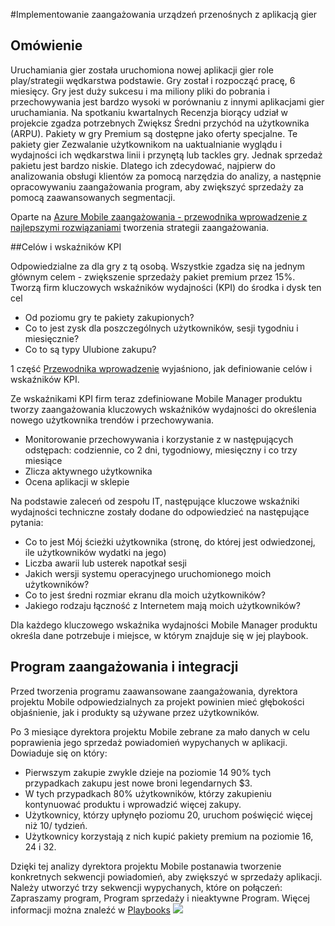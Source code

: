 <properties 
    pageTitle="Azure implementacji zaangażowania Mobile aplikacji gier"
    description="Scenariusz aplikacji gier do wykonania zaangażowania Mobile Azure" 
    services="mobile-engagement" 
    documentationCenter="mobile" 
    authors="piyushjo"
    manager="dwrede"
    editor=""/>

<tags
    ms.service="mobile-engagement"
    ms.devlang="na"
    ms.topic="article"
    ms.tgt_pltfrm="mobile-multiple"
    ms.workload="mobile" 
    ms.date="08/19/2016"
    ms.author="piyushjo"/>

#<a name="implement-mobile-engagement-with-gaming-app"></a>Implementowanie zaangażowania urządzeń przenośnych z aplikacją gier

## <a name="overview"></a>Omówienie

Uruchamiania gier została uruchomiona nowej aplikacji gier role play/strategii wędkarstwa podstawie. Gry został i rozpocząć pracę, 6 miesięcy. Gry jest duży sukcesu i ma miliony pliki do pobrania i przechowywania jest bardzo wysoki w porównaniu z innymi aplikacjami gier uruchamiania. Na spotkaniu kwartalnych Recenzja biorący udział w projekcie zgadza potrzebnych Zwiększ Średni przychód na użytkownika (ARPU). Pakiety w gry Premium są dostępne jako oferty specjalne. Te pakiety gier Zezwalanie użytkownikom na uaktualnianie wyglądu i wydajności ich wędkarstwa linii i przynętą lub tackles gry. Jednak sprzedaż pakietu jest bardzo niskie. Dlatego ich zdecydować, najpierw do analizowania obsługi klientów za pomocą narzędzia do analizy, a następnie opracowywaniu zaangażowania program, aby zwiększyć sprzedaży za pomocą zaawansowanych segmentacji.

Oparte na [Azure Mobile zaangażowania - przewodnika wprowadzenie z najlepszymi rozwiązaniami](mobile-engagement-getting-started-best-practices.md) tworzenia strategii zaangażowania.

##<a name="objectives-and-kpis"></a>Celów i wskaźników KPI

Odpowiedzialne za dla gry z tą osobą. Wszystkie zgadza się na jednym głównym celem - zwiększenie sprzedaży pakiet premium przez 15%. Tworzą firm kluczowych wskaźników wydajności (KPI) do środka i dysk ten cel

* Od poziomu gry te pakiety zakupionych?
* Co to jest zysk dla poszczególnych użytkowników, sesji tygodniu i miesięcznie?
* Co to są typy Ulubione zakupu?

1 część [Przewodnika wprowadzenie](mobile-engagement-getting-started-best-practices.md) wyjaśniono, jak definiowanie celów i wskaźników KPI. 

Ze wskaźnikami KPI firm teraz zdefiniowane Mobile Manager produktu tworzy zaangażowania kluczowych wskaźników wydajności do określenia nowego użytkownika trendów i przechowywania.

* Monitorowanie przechowywania i korzystanie z w następujących odstępach: codziennie, co 2 dni, tygodniowy, miesięczny i co trzy miesiące
* Zlicza aktywnego użytkownika
* Ocena aplikacji w sklepie

Na podstawie zaleceń od zespołu IT, następujące kluczowe wskaźniki wydajności techniczne zostały dodane do odpowiedzieć na następujące pytania:

* Co to jest Mój ścieżki użytkownika (stronę, do której jest odwiedzonej, ile użytkowników wydatki na jego)
* Liczba awarii lub usterek napotkał sesji
* Jakich wersji systemu operacyjnego uruchomionego moich użytkowników?
* Co to jest średni rozmiar ekranu dla moich użytkowników?
* Jakiego rodzaju łączność z Internetem mają moich użytkowników?

Dla każdego kluczowego wskaźnika wydajności Mobile Manager produktu określa dane potrzebuje i miejsce, w którym znajduje się w jej playbook.

## <a name="engagement-program-and-integration"></a>Program zaangażowania i integracji

Przed tworzenia programu zaawansowane zaangażowania, dyrektora projektu Mobile odpowiedzialnych za projekt powinien mieć głębokości objaśnienie, jak i produkty są używane przez użytkowników.

Po 3 miesiące dyrektora projektu Mobile zebrane za mało danych w celu poprawienia jego sprzedaż powiadomień wypychanych w aplikacji. Dowiaduje się on który:

* Pierwszym zakupie zwykle dzieje na poziomie 14 90% tych przypadkach zakupu jest nowe broni legendarnych $3.
* W tych przypadkach 80% użytkowników, którzy zakupieniu kontynuować produktu i wprowadzić więcej zakupy.
* Użytkownicy, którzy upłynęło poziomu 20, uruchom poświęcić więcej niż 10/ tydzień.
* Użytkownicy korzystają z nich kupić pakiety premium na poziomie 16, 24 i 32.

Dzięki tej analizy dyrektora projektu Mobile postanawia tworzenie konkretnych sekwencji powiadomień, aby zwiększyć w sprzedaży aplikacji. Należy utworzyć trzy sekwencji wypychanych, które on połączeń: Zapraszamy program, Program sprzedaży i nieaktywne Program. Więcej informacji można znaleźć w [Playbooks](https://github.com/Azure/azure-mobile-engagement-samples/tree/master/Playbooks)
    ![][1]

<!--Image references-->

[1]: ./media/mobile-engagement-game-scenario/notification-scenario.png

<!--Link references-->

